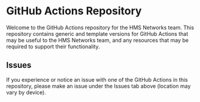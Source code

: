 # GitHub Actions Repository
Welcome to the GitHub Actions repository for the HMS Networks team. This repository contains generic and template versions for GitHub Actions that may be useful to the HMS Networks team, and any resources that may be required to support their functionality.

## Issues
If you experience or notice an issue with one of the GitHub Actions in this repository, please make an issue under the Issues tab above (location may vary by device).
